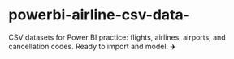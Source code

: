 # powerbi-airline-csv-data-
CSV datasets for Power BI practice: flights, airlines, airports, and cancellation codes. Ready to import and model. ✈️
